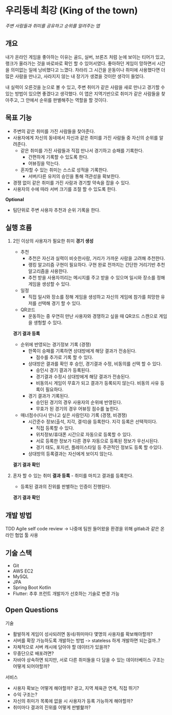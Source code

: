 # 우리동네 최강 (King of the town)
*주변 사람들과 취미를 공유하고 순위를 알려주는 앱*
## 개요

내가 온라인 게임을 좋아하는 이유는 골드, 실버, 브론즈 처럼 눈에 보이는 티어가 있고, 랭크가 올라가는 것을 바로바로 확인 할 수 있어서였다. 좋아하던 게임이 망하면서 시간을 의미없는 일에 낭비했다고 느꼈다. 차라리 그 시간을 운동이나 취미에 사용했다면 더 많은 사람을 만나고, 사라지지 않는 내 장기가 생겼을 것이란 생각이 들었다.

내 실력이 오른것을 눈으로 볼 수 있고, 주변 취미가 같은 사람을 새로 만나고 경기할 수 있는 방법이 있으면 좋겠다고 생각했다. 이 앱은 지역기반으로 취미가 같은 사람들을 찾아주고, 그 안에서 순위를 판별해주는 역할을 할 것이다.  

## 목표 기능

- 주변의 같은 취미를 가진 사람들을 찾아준다.
- 사용자에게 자신의 동네에서 자신과 같은 취미를 가진 사람들 중 자신의 순위를 알려준다.
    - 같은 취미를 가진 사람들과 직접 만나서 경기하고 승패를 기록한다.
        - 간편하게 기록할 수 있도록 한다.
        - 어뷰징을 막는다.
    - 혼자할 수 있는 취미는 스스로 성적을 기록한다.
        - 서버/다른 유저의 승인을 통해 객관성을 확보한다.
- 경쟁 없이 같은 취미를 가진 사람과 경기할 약속을 잡을 수 있다.
- 사용자의 수에 따라 서버 크기를 조절 할 수 있도록 한다.

**Optional**
- 팀단위로 주변 사용자 추천과 순위 기록을 한다.
## 실행 흐름

1. 2인 이상의 사용자가 필요한 취미
    **경기 생성**
    - 추천
        - 추천은 자신과 실력이 비슷한사람, 거리가 가까운 사람을 고려해 추천한다.
        - 랭킹 알고리즘 구현이 필요하다. 구현 완료 전까지는 간단한 거리기반 추천 알고리즘을 사용한다.
        - 추천 받을 사용자끼리는 메시지를 주고 받을 수 있으며 일시와 장소를 정해 게임을 생성할 수 있다.
    - 일정
        - 직접 일시와 장소를 정해 게임을 생성하고 자신의 게임에 참가를 희망한 유저를 선택해 경기 할 수 있다.
    - QR코드
        - 운동하는 중 우연히 만난 사용자와 경쟁하고 싶을 때 QR코드 스캔으로 게임을 생헝할 수 있다.

    **경기 결과 등록**
    - 순위에 반영되는 경기정보 기록 (경쟁)
        - 한쪽이 승패를 기록하면 상대방에게 해당 결과가 전송된다.
            - 점수를 추가로 기록 할 수 있다.
        - 상대방은 결과를 확인 후 승인, 경기결과 수정, 비동의를 선택 할 수 있다.
            - 승인시 경기 결과가 등록된다.
            - 경기결과 수정시 상대방에게 해당 결과가 전송된다.
            - 비동의시 게임이 무효가 되고 결과가 등록되지 않는다. 비동의 사유 등록이 필요하다.
        - 경기 결과가 기록된다.
            - 승인된 경기의 경우 사용자의 순위에 반영된다.
            - 무효가 된 경기의 경우 어뷰징 점수를 높힌다.
    - 매너점수(다시 만나고 싶은 사람인지) 기록 (경쟁, 비경쟁)
        - 시간준수 정보(출석, 지각, 결석)을 등록한다. 지각 등록은 선택적이다.
            - 직접 등록할 수 있다.
            - 위치정보/휴대폰 시간으로 자동으로 등록할 수 있다.
            - 서로 등록한 정보가 다른 경우 자동으로 등록된 정보가 우선시된다.
            - 경기 태도, 포지션, 플레이스타일 등 주관적인 정보도 등록 할 수있다.
        - 상대방의 등록결과는 자신에게 보이지 않는다.
    
    **결기 결과 확인**

1. 혼자 할 수 있는 취미
    **결과 등록**
    - 취미를 마치고 결과를 등록한다.
    - 등록된 결과의 진위를 판별하는 인증이 진행된다.
    
    **경기 결과 확인**



## 개발 방법

TDD
Agile
self code review -> 나중에 팀원 들어왔을 환경을 위해 gitlab과 같은 온라인 협업 툴 사용

## 기술 스택

- Git
- AWS EC2
- MySQL
- JPA
- Spring Boot Kotlin
- Flutter: 추후 프런트 개발자가 선호하는 기술로 변경 가능

## Open Questions

기술
- 활발하게 게임이 성사되려면 동네/취미마다 몇명의 사용자를 확보해야할까?
- 서버를 확장 가능하도록 개발하는 방법 -> stateless 하게 개발하면 되는걸까..?
- 자체적으로 서버 캐시에 담아야 할 데이터가 있을까?
- 무중단으로 배포려면?
- 자바야 상속하면 되지만, 서로 다른 취미들을 다 담을 수 있는 데이터베이스 구조는 어떻게 되어야할까?

서비스
- 사용자 확보는 어떻게 해야할까? 광고, 지역 체육관 연계, 직접 뛰기?
- 수익 구조는?
- 자신의 취미가 목록에 없을 시 사용자가 등록 가능하게 해야할까?
- 취미마다 결과의 진위를 어떻게 판별핢까?
